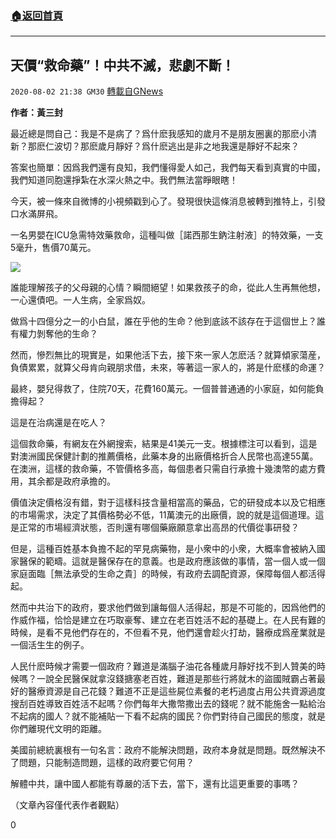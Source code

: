 ###  [:house:返回首頁](https://github.com/ourhimalayas/txt)
---

## 天價“救命藥”！中共不滅，悲劇不斷！
`2020-08-02 21:38 GM30` [轉載自GNews](https://gnews.org/zh-hant/283529/)

**作者：黃三封**

最近總是問自己：我是不是病了？爲什麽我感知的歲月不是朋友圈裏的那麽小清新？那麽仁波切？那麽歲月靜好？爲什麽逃出是非之地我還是靜好不起來？

答案也簡單：因爲我們還有良知，我們懂得愛人如己，我們每天看到真實的中國，我們知道同胞還掙紮在水深火熱之中。我們無法當睜眼瞎！

今天，被一條來自微博的小視頻戳到心了。發現很快這條消息被轉到推特上，引發口水滿屏飛。

一名男嬰在ICU急需特效藥救命，這種叫做［諾西那生鈉注射液］的特效藥，一支5毫升，售價70萬元。

![](https://s3.amazonaws.com/gnews-media-offload/wp-content/uploads/2020/08/02212817/1-3.jpg)

誰能理解孩子的父母親的心情？瞬間絕望！如果救孩子的命，從此人生再無他想，一心還債吧。一人生病，全家爲奴。

做爲十四億分之一的小白鼠，誰在乎他的生命？他到底該不該存在于這個世上？誰有權力剝奪他的生命？

然而，慘烈無比的現實是，如果他活下去，接下來一家人怎麽活？就算傾家蕩産，負債累累，就算父母肯向親朋求借，未來，等著這一家人的，將是什麽樣的命運？

最終，嬰兒得救了，住院70天，花費160萬元。一個普普通通的小家庭，如何能負擔得起？

這是在治病還是在吃人？

這個救命藥，有網友在外網搜索，結果是41美元一支。根據標注可以看到，這是對澳洲國民保健計劃的推薦價格，此藥本身的出廠價格折合人民幣也高達55萬。在澳洲，這樣的救命藥，不管價格多高，每個患者只需自行承擔十幾澳幣的處方費用，其余都是政府承擔的。

價值決定價格沒有錯，對于這樣科技含量相當高的藥品，它的研發成本以及它相應的市場需求，決定了其價格勢必不低，11萬澳元的出廠價，說的就是這個道理。這是正常的市場經濟狀態，否則還有哪個藥廠願意拿出高昂的代價從事研發？

但是，這種百姓基本負擔不起的罕見病藥物，是小衆中的小衆，大概率會被納入國家醫保的範疇。這就是醫保存在的意義。也是政府應該做的事情，當一個人或一個家庭面臨［無法承受的生命之貴］的時候，有政府去調配資源，保障每個人都活得起。

然而中共治下的政府，要求他們做到讓每個人活得起，那是不可能的，因爲他們的作威作福，恰恰是建立在巧取豪奪、建立在老百姓活不起的基礎上。在人民有難的時候，是看不見他們存在的，不但看不見，他們還會趁火打劫，醫療成爲産業就是一個活生生的例子。

人民什麽時候才需要一個政府？難道是滿腦子油花各種歲月靜好找不到人贊美的時候嗎？一說全民醫保就拿沒錢搪塞老百姓，難道是那些行將就木的盜國賊霸占著最好的醫療資源是自己花錢？難道不正是這些屍位素餐的老朽過度占用公共資源過度搜刮百姓導致百姓活不起嗎？你們每年大撒幣撒出去的錢呢？就不能施舍一點給治不起病的國人？就不能補貼一下看不起病的國民？你們對待自己國民的態度，就是你們離現代文明的距離。

美國前總統裏根有一句名言：政府不能解決問題，政府本身就是問題。既然解決不了問題，只能制造問題，這樣的政府要它何用？

解體中共，讓中國人都能有尊嚴的活下去，當下，還有比這更重要的事嗎？

（文章內容僅代表作者觀點）

0

